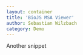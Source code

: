 ```yaml
---
layout: container
title: 'BioJS MSA Viewer'
author: Sebastian Wilzbach
category: Demo
---
```


<link type="text/css" rel="stylesheet" href="biojs-vis-msa/css/msa.css" />
<body>
<script src="biojs-vis-msa/build/biojs_vis_msa.min.js"></script>
<script src="//code.jquery.com/jquery-1.11.0.min.js"></script>
<script src="biojs-vis-msa/node_modules/biojs-model/biojs.model.min.js"></script>
<div id='msa'></div>


Another snippet
<div id='msa-ordering'></div>
<script src="biojs-vis-msa/snippets/msa_ordering.js"></script>

<script>
var msa_viewer = biojs.vis.msa;
var msa = new msa_viewer.msa('msa');
msa.seqmgr.addDummySequences();
</script>
</body>
